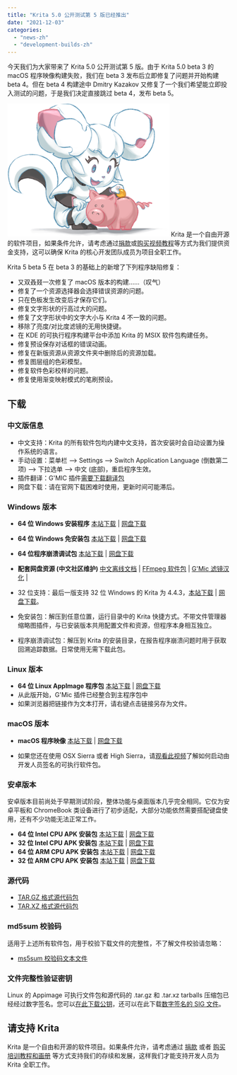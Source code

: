 ```yaml
---
title: "Krita 5.0 公开测试第 5 版已经推出"
date: "2021-12-03"
categories: 
  - "news-zh"
  - "development-builds-zh"
---
```


今天我们为大家带来了 Krita 5.0 公开测试第 5 版。由于 Krita 5.0 beta 3 的 macOS 程序映像构建失败，我们在 beta 3 发布后立即修复了问题并开始构建 beta 4。但在 beta 4 构建途中 Dmitry Kazakov 又修复了一个我们希望能立即投入测试的问题，于是我们决定直接跳过 beta 4，发布 beta 5。

![](images/2021-11-16_kiki-piggy-bank_krita5.png) Krita 是一个自由开源的软件项目，如果条件允许，请考虑通过[捐款](https://fund.krita.org)或[购买视频教程](https://krita.org/en/shop/)等方式为我们提供资金支持，这可以确保 Krita 的核心开发团队成员为项目全职工作。

Krita 5 beta 5 在 beta 3 的基础上的新增了下列程序缺陷修复：

- 又双叒叕一次修复了 macOS 版本的构建……（叹气）
- 修复了一个资源选择器会选择错误资源的问题。
- 只在色板发生改变后才保存它们。
- 修复文字形状的行高过大的问题。
- 修复了文字形状中的文字大小与 Krita 4 不一致的问题。
- 移除了亮度/对比度滤镜的无用快捷键。
- 在 KDE 的可执行程序构建平台中添加 Krita 的 MSIX 软件包构建任务。
- 修复预设保存对话框的错误动画。
- 修复在新版资源从资源文件夹中删除后的资源加载。
- 修复图层组的色彩模型。
- 修复软件色彩校样的问题。
- 修复使用渐变映射模式的笔刷预设。

## 下载

### 中文版信息

- 中文支持：Krita 的所有软件包均内建中文支持，首次安装时会自动设置为操作系统的语言。
- 手动设置：菜单栏 --> Settings --> Switch Application Language (倒数第二项) --> 下拉选单 --> 中文 (底部)，重启程序生效。
- 插件翻译：G'MIC 插件[需要下载翻译包](https://share.weiyun.com/SBopNjOn)
- 网盘下载：请在官网下载困难时使用，更新时间可能滞后。

### Windows 版本

- **64 位 Windows 安装程序** [本站下载](https://download.kde.org/unstable/krita/5.0.0-beta5/krita-x64-5.0.0-beta5-setup.exe) | [网盘下载](https://share.weiyun.com/60HLzj6I)
- **64 位 Windows 免安装包** [本站下载](https://download.kde.org/unstable/krita/5.0.0-beta5/krita-x64-5.0.0-beta5.zip) | [网盘下载](https://share.weiyun.com/60HLzj6I)
- **64 位程序崩溃调试包** [本站下载](https://download.kde.org/unstable/krita/5.0.0-beta5/krita-x64-5.0.0-beta5-dbg.zip) | [网盘下载](https://share.weiyun.com/60HLzj6I)

- **配套网盘资源 (中文社区维护)** [中文离线文档](https://share.weiyun.com/Dea2uj0M) | [FFmpeg 软件包](https://share.weiyun.com/6tH13bVC) | [G'Mic 滤镜汉化](https://share.weiyun.com/SBopNjOn) |

- 32 位支持：最后一版支持 32 位 Windows 的 Krita 为 4.4.3，[本站下载](https://download.kde.org/stable/krita/4.4.3/krita-x86-4.4.3-setup.exe) | [网盘下载](https://share.weiyun.com/wdMnx1WB)。
- 免安装包：解压到任意位置，运行目录中的 Krita 快捷方式。不带文件管理器缩略图插件，与已安装版本共用配置文件和资源，但程序本身相互独立。
- 程序崩溃调试包：解压到 Krita 的安装目录，在报告程序崩溃问题时用于获取回溯追踪数据。日常使用无需下载此包。

### Linux 版本

- **64 位 Linux AppImage 程序包** [本站下载](https://download.kde.org/unstable/krita/5.0.0-beta5/krita-5.0.0-beta5-x86_64.appimage) | [网盘下载](https://share.weiyun.com/C0gZ6joR)
- 从此版开始，G'Mic 插件已经整合到主程序包中
- 如果浏览器把链接作为文本打开，请右键点击链接另存为文件。

### macOS 版本

- **macOS 程序映像** [本站下载](https://download.kde.org/unstable/krita/5.0.0-beta5/krita-5.0.0-beta5.dmg) | [网盘下载](https://share.weiyun.com/gVg0CI53)

- 如果您还在使用 OSX Sierra 或者 High Sierra，请[观看此视频](https://www.youtube.com/watch?v=3py0kgq95Hk)了解如何启动由开发人员签名的可执行软件包。

### 安卓版本

安卓版本目前尚处于早期测试阶段，整体功能与桌面版本几乎完全相同。它仅为安卓平板和 ChromeBook 类设备进行了初步适配，大部分功能依然需要搭配键盘使用，还有不少功能无法正常工作。

- **64 位 Intel CPU APK 安装包** [本站下载](https://download.kde.org/unstable/krita/5.0.0-beta5/krita-x86_64-5.0.0-beta5-release-signed.apk) | [网盘下载](https://share.weiyun.com/AKSomiNJ)
- **32 位 Intel CPU APK 安装包** [本站下载](https://download.kde.org/unstable/krita/5.0.0-beta5/krita-x86-5.0.0-beta5-release-signed.apk) | [网盘下载](https://share.weiyun.com/AKSomiNJ)
- **64 位 ARM CPU APK 安装包** [本站下载](https://download.kde.org/unstable/krita/5.0.0-beta5/krita-arm64-v8a-5.0.0-beta5-release-signed.apk) | [网盘下载](https://share.weiyun.com/GCKrtN0F)
- **32 位 ARM CPU APK 安装包** [本站下载](https://download.kde.org/unstable/krita/5.0.0-beta5/krita-armeabi-v7a-5.0.0-beta5-release-signed.apk) | [网盘下载](https://share.weiyun.com/GCKrtN0F)

### 源代码

- [TAR.GZ 格式源代码包](https://download.kde.org/unstable/krita/5.0.0-beta5/krita-5.0.0-beta5.tar.gz)
- [TAR.XZ 格式源代码包](https://download.kde.org/unstable/krita/5.0.0-beta5/krita-5.0.0-beta5.tar.xz)

### md5sum 校验码

适用于上述所有软件包，用于校验下载文件的完整性，不了解文件校验请忽略：

- [ms5sum 校验码文本文件](https://download.kde.org/unstable/krita/5.0.0-beta5/md5sum.txt)

### 文件完整性验证密钥

Linux 的 Appimage 可执行文件包和源代码的 .tar.gz 和 .tar.xz tarballs 压缩包已经经过数字签名。您可以[在此下载公钥](https://files.kde.org/krita/4DA79EDA231C852B)，还可以在此下载[数字签名的 SIG 文件](https://download.kde.org/unstable/krita/5.0.0-beta5/)。

## 请支持 Krita

Krita 是一个自由和开源的软件项目。如果条件允许，请考虑通过 [捐款](https://fund.krita.org/) 或者 [购买培训教程和画册](https://krita.org/en/shop/) 等方式支持我们的存续和发展，这样我们才能支持开发人员为 Krita 全职工作。
